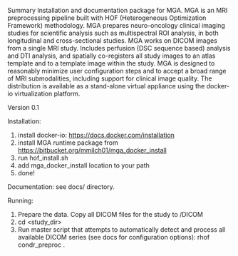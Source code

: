 Summary
Installation and documentation package for MGA. 
MGA is an MRI preprocessing pipeline built with HOF (Heterogeneous Optimization Framework) methodology. MGA prepares neuro-oncology clinical imaging studies for scientific analysis such as multispectral ROI analysis, in both longitudinal and cross-sectional studies. MGA works on DICOM images from a single MRI study. Includes perfusion (DSC sequence based) analysis and DTI analysis, and spatially co-registers all study images to an atlas template and to a template image within the study. MGA is designed to reasonably minimize user configuration steps and to accept a broad range of MRI submodalities, including support for clinical image quality. The distribution is available as a stand-alone virtual appliance using the docker-io virtualization platform.

Version
0.1

Installation:
1) install docker-io: https://docs.docker.com/installation
2) install MGA runtime package from https://bitbucket.org/mmilch01/mga_docker_install
3) run hof_install.sh
4) add mga_docker_install location to your path
5) done!

Documentation: 
see docs/ directory.

Running:
1) Prepare the data. Copy all DICOM files for the study to <study dir>/DICOM
2) cd <study_dir>
3) Run master script that attempts to automatically detect and process all available DICOM series (see docs for configuration options):
rhof condr_preproc . 